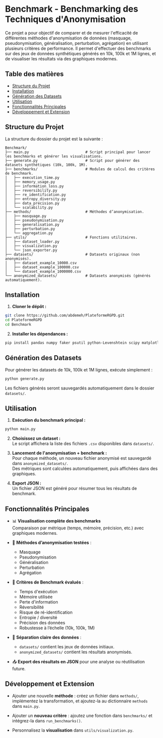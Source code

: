 # Benchmark - Benchmarking des Techniques d'Anonymisation

Ce projet a pour objectif de comparer et de mesurer l'efficacité de différentes méthodes d'anonymisation de données (masquage, pseudonymisation, généralisation, perturbation, agrégation) en utilisant plusieurs critères de performance. Il permet d'effectuer des benchmarks sur des jeux de données synthétiques générés en 10k, 100k et 1M lignes, et de visualiser les résultats via des graphiques modernes.

## Table des matières

- [Structure du Projet](#structure-du-projet)
- [Installation](#installation)
- [Génération des Datasets](#génération-des-datasets)
- [Utilisation](#utilisation)
- [Fonctionnalités Principales](#fonctionnalités-principales)
- [Développement et Extension](#développement-et-extension)

## Structure du Projet

La structure du dossier du projet est la suivante :

```
Benchmark/
├── main.py                          # Script principal pour lancer les benchmarks et générer les visualisations.
├── generate.py                      # Script pour générer des datasets synthétiques (10k, 100k, 1M).
├── benchmarks/                      # Modules de calcul des critères de benchmark.
│   ├── execution_time.py
│   ├── memory_usage.py
│   ├── information_loss.py
│   ├── reversibility.py
│   ├── re_identification.py
│   ├── entropy_diversity.py
│   ├── data_precision.py
│   └── scalability.py
├── methods/                         # Méthodes d’anonymisation.
│   ├── masquage.py
│   ├── pseudonymisation.py
│   ├── generalisation.py
│   ├── perturbation.py
│   └── aggregation.py
├── utils/                           # Fonctions utilitaires.
│   ├── dataset_loader.py
│   ├── visualization.py
│   └── json_exporter.py
├── datasets/                        # Datasets originaux (non anonymisés).
│   ├── dataset_example_10000.csv
│   ├── dataset_example_100000.csv
│   └── dataset_example_1000000.csv
└── anonymized_datasets/             # Datasets anonymisés (générés automatiquement).
```

## Installation

1. **Cloner le dépôt :**

```bash
git clone https://github.com/abdemeh/PlateformeRGPD.git
cd PlateformeRGPD
cd Benchmark
```

2. **Installer les dépendances :**

```bash
pip install pandas numpy faker psutil python-Levenshtein scipy matplotlib seaborn plotly altair
```

## Génération des Datasets

Pour générer les datasets de 10k, 100k et 1M lignes, exécute simplement :

```bash
python generate.py
```

Les fichiers générés seront sauvegardés automatiquement dans le dossier `datasets/`.

## Utilisation

1. **Exécution du benchmark principal :**

```bash
python main.py
```

2. **Choisissez un dataset :**  
   Le script affichera la liste des fichiers `.csv` disponibles dans `datasets/`.

3. **Lancement de l'anonymisation + benchmark :**  
   Pour chaque méthode, un nouveau fichier anonymisé est sauvegardé dans `anonymized_datasets/`.  
   Des métriques sont calculées automatiquement, puis affichées dans des graphiques.

4. **Export JSON :**  
   Un fichier JSON est généré pour résumer tous les résultats de benchmark.

## Fonctionnalités Principales

- 📊 **Visualisation complète des benchmarks**  
  Comparaison par métrique (temps, mémoire, précision, etc.) avec graphiques modernes.

- 🔐 **Méthodes d’anonymisation testées** :
  - Masquage
  - Pseudonymisation
  - Généralisation
  - Perturbation
  - Agrégation

- 🧪 **Critères de Benchmark évalués** :
  - Temps d'exécution
  - Mémoire utilisée
  - Perte d'information
  - Réversibilité
  - Risque de ré-identification
  - Entropie / diversité
  - Précision des données
  - Robustesse à l’échelle (10k, 100k, 1M)

- 📂 **Séparation claire des données** :
  - `datasets/` contient les jeux de données initiaux.
  - `anonymized_datasets/` contient les résultats anonymisés.

- 📤 **Export des résultats en JSON** pour une analyse ou réutilisation future.

## Développement et Extension

- Ajouter une nouvelle **méthode** : créez un fichier dans `methods/`, implémentez la transformation, et ajoutez-la au dictionnaire `methods` dans `main.py`.

- Ajouter un **nouveau critère** : ajoutez une fonction dans `benchmarks/` et intégrez-la dans `run_benchmarks()`.

- Personnalisez la **visualisation** dans `utils/visualization.py`.
